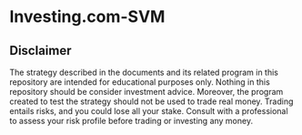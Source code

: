 # Investing.com-SVM

## Disclaimer
The strategy described in the documents and its related program in this repository are intended for educational purposes only. Nothing in this repository should be consider investment advice. Moreover, the program created to test the strategy should not be used to trade real money. Trading entails risks, and you could lose all your stake. Consult with a professional to assess your risk profile before trading or investing any money.
